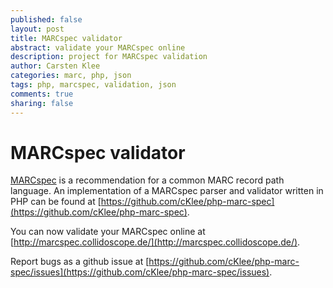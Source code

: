 ```yaml
---
published: false
layout: post
title: MARCspec validator
abstract: validate your MARCspec online
description: project for MARCspec validation
author: Carsten Klee
categories: marc, php, json
tags: php, marcspec, validation, json
comments: true
sharing: false
---
```


# MARCspec validator

[MARCspec](http://cklee.github.io/marc-spec) is a recommendation for a common MARC record path language. An implementation of a MARCspec parser and validator written in PHP can be found at [https://github.com/cKlee/php-marc-spec](https://github.com/cKlee/php-marc-spec).

You can now validate your MARCspec online at [http://marcspec.collidoscope.de/](http://marcspec.collidoscope.de/).

Report bugs as a github issue at [https://github.com/cKlee/php-marc-spec/issues](https://github.com/cKlee/php-marc-spec/issues).
